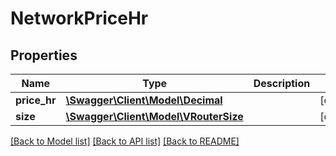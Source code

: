 # NetworkPriceHr

## Properties
Name | Type | Description | Notes
------------ | ------------- | ------------- | -------------
**price_hr** | [**\Swagger\Client\Model\Decimal**](Decimal.md) |  | [optional] 
**size** | [**\Swagger\Client\Model\VRouterSize**](VRouterSize.md) |  | [optional] 

[[Back to Model list]](../../README.md#documentation-for-models) [[Back to API list]](../../README.md#documentation-for-api-endpoints) [[Back to README]](../../README.md)

